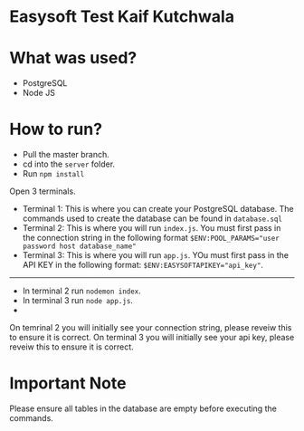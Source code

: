 # Easysoft Test Kaif Kutchwala

# What was used?
- PostgreSQL
- Node JS

# How to run?

- Pull the master branch.
- cd into the `server` folder.
- Run `npm install`

Open 3 terminals.

- Terminal 1: This is where you can create your PostgreSQL database. The commands used to create the database can be found in `database.sql`
- Terminal 2: This is where you will run `index.js`. You must first pass in the connection string in the following format `$ENV:POOL_PARAMS="user password host database_name"`
- Terminal 3: This is where you will run `app.js`. YOu must first pass in the API KEY in the following format: `$ENV:EASYSOFTAPIKEY="api_key"`.
---
- In terminal 2 run `nodemon index`.
- In terminal 3 run `node app.js`.
- 
On temrinal 2 you will initially see your connection string, please reveiw this to ensure it is correct.
On terminal 3 you will initially see your api key, please reveiw this to ensure it is correct.

# Important Note
Please ensure all tables in the database are empty before executing the commands.

